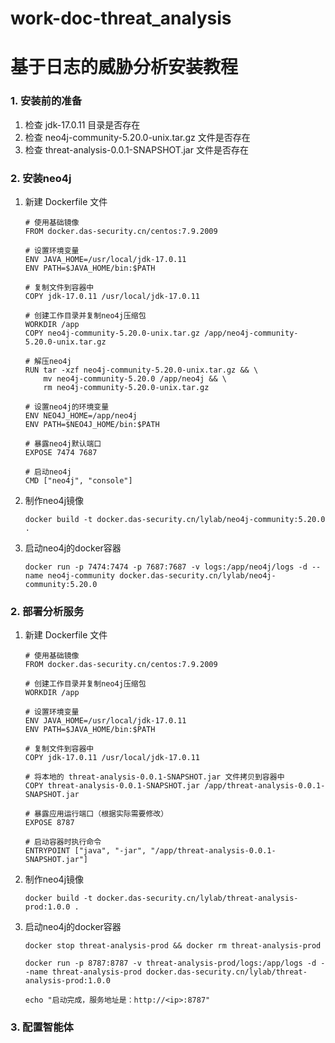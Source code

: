 # work-doc-threat_analysis

# 基于日志的威胁分析安装教程

### 1. 安装前的准备
1. 检查 jdk-17.0.11 目录是否存在
2. 检查 neo4j-community-5.20.0-unix.tar.gz 文件是否存在
3. 检查 threat-analysis-0.0.1-SNAPSHOT.jar 文件是否存在

### 2. 安装neo4j
1. 新建 Dockerfile 文件
    ```
    # 使用基础镜像
    FROM docker.das-security.cn/centos:7.9.2009
    
    # 设置环境变量
    ENV JAVA_HOME=/usr/local/jdk-17.0.11
    ENV PATH=$JAVA_HOME/bin:$PATH
    
    # 复制文件到容器中
    COPY jdk-17.0.11 /usr/local/jdk-17.0.11
    
    # 创建工作目录并复制neo4j压缩包
    WORKDIR /app
    COPY neo4j-community-5.20.0-unix.tar.gz /app/neo4j-community-5.20.0-unix.tar.gz
    
    # 解压neo4j
    RUN tar -xzf neo4j-community-5.20.0-unix.tar.gz && \
        mv neo4j-community-5.20.0 /app/neo4j && \
        rm neo4j-community-5.20.0-unix.tar.gz
    
    # 设置neo4j的环境变量
    ENV NEO4J_HOME=/app/neo4j
    ENV PATH=$NEO4J_HOME/bin:$PATH
    
    # 暴露neo4j默认端口
    EXPOSE 7474 7687
    
    # 启动neo4j
    CMD ["neo4j", "console"]
    ```

2. 制作neo4j镜像
    ```shell
   docker build -t docker.das-security.cn/lylab/neo4j-community:5.20.0 .
    ```
3. 启动neo4j的docker容器
    ```shell
   docker run -p 7474:7474 -p 7687:7687 -v logs:/app/neo4j/logs -d --name neo4j-community docker.das-security.cn/lylab/neo4j-community:5.20.0
    ```

### 2. 部署分析服务
1. 新建 Dockerfile 文件
    ```
    # 使用基础镜像
    FROM docker.das-security.cn/centos:7.9.2009
   
    # 创建工作目录并复制neo4j压缩包
    WORKDIR /app 
   
    # 设置环境变量
    ENV JAVA_HOME=/usr/local/jdk-17.0.11
    ENV PATH=$JAVA_HOME/bin:$PATH
    
    # 复制文件到容器中
    COPY jdk-17.0.11 /usr/local/jdk-17.0.11

    # 将本地的 threat-analysis-0.0.1-SNAPSHOT.jar 文件拷贝到容器中
    COPY threat-analysis-0.0.1-SNAPSHOT.jar /app/threat-analysis-0.0.1-SNAPSHOT.jar
   
    # 暴露应用运行端口（根据实际需要修改）
    EXPOSE 8787
   
    # 启动容器时执行命令
    ENTRYPOINT ["java", "-jar", "/app/threat-analysis-0.0.1-SNAPSHOT.jar"]
    ```

2. 制作neo4j镜像
    ```shell
    docker build -t docker.das-security.cn/lylab/threat-analysis-prod:1.0.0 .
    ```
3. 启动neo4j的docker容器
    ```shell
    docker stop threat-analysis-prod && docker rm threat-analysis-prod

    docker run -p 8787:8787 -v threat-analysis-prod/logs:/app/logs -d --name threat-analysis-prod docker.das-security.cn/lylab/threat-analysis-prod:1.0.0
   
    echo "启动完成，服务地址是：http://<ip>:8787"
    ```


### 3. 配置智能体